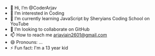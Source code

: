 - 👋 Hi, I’m @CoderArjav
- 👀 I’m interested in Coding
- 🌱 I’m currently learning JavaScript by Sheryians Coding School on YouTube
- 💞️ I’m looking to collaborate on GitHub
- 📫 How to reach me arjavjain2601@gmail.com
- 😄 Pronouns: ...
- ⚡ Fun fact: I'm a 13 year kid

<!---
CoderArjav/CoderArjav is a ✨ special ✨ repository because its `README.md` (this file) appears on your GitHub profile.
You can click the Preview link to take a look at your changes.
--->

